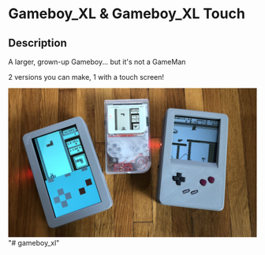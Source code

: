 # Gameboy_XL & Gameboy_XL Touch

## Description
A larger, grown-up Gameboy... but it's not a GameMan

2 versions you can make, 1 with a touch screen!

![preview](https://github.com/joeostrander/gameboy_xl/blob/main/images/preview.jpg?raw=true)"# gameboy_xl" 
